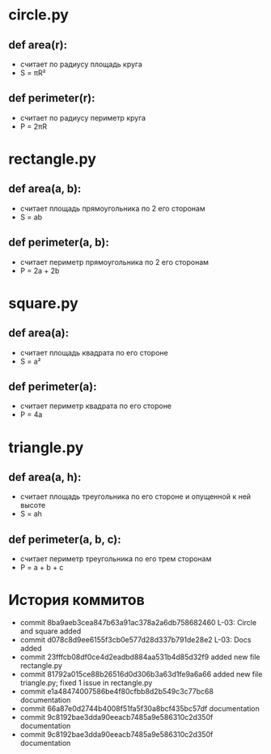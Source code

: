 # circle.py
## def area(r):
- считает по радиусу площадь круга
- S = πR²
## def perimeter(r):
- считает по радиусу периметр круга
- P = 2πR

# rectangle.py
## def area(a, b):
- считает площадь прямоугольника по 2 его сторонам 
-  S = ab
## def perimeter(a, b):
- считает периметр прямоугольника по 2 его сторонам 
- P = 2a + 2b

# square.py
## def area(a):
- считает площадь квадрата по его стороне 
- S = a²
## def perimeter(a):
- считает периметр квадрата по его стороне 
- P = 4a

# triangle.py
## def area(a, h): 
- считает площадь треугольника по его стороне и опущенной к ней высоте
- S = ah
## def perimeter(a, b, c):
- считает периметр треугольника по его трем сторонам
- P = a + b + c

# История коммитов
- commit 8ba9aeb3cea847b63a91ac378a2a6db758682460 L-03: Circle and square added
- commit d078c8d9ee6155f3cb0e577d28d337b791de28e2 L-03: Docs added
- commit 23fffcb08df0ce4d2eadbd884aa531b4d85d32f9 added new file rectangle.py
- commit 81792a015ce88b26516d0d306b3a63d1fe9a6a66 added new file triangle.py; fixed 1 issue in rectangle.py
- commit e1a48474007586be4f80cfbb8d2b549c3c77bc68 documentation
- commit 66a87e0d2744b4008f51fa5f30a8bcf435bc57df documentation
- commit 9c8192bae3dda90eeacb7485a9e586310c2d350f documentation
- commit 9c8192bae3dda90eeacb7485a9e586310c2d350f documentation
